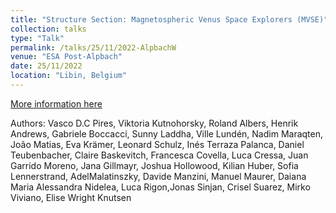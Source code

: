 ```yaml
---
title: "Structure Section: Magnetospheric Venus Space Explorers (MVSE)"
collection: talks
type: "Talk"
permalink: /talks/25/11/2022-AlpbachW
venue: "ESA Post-Alpbach"
date: 25/11/2022
location: "Libin, Belgium"
---
```


[More information here](https://www.esa.int/Education/ESA_Academy/Post-Alpbach_Summer_School_Event_2022_enhances_Venus_mission)

Authors: Vasco D.C Pires, Viktoria Kutnohorsky, Roland Albers, Henrik Andrews, Gabriele Boccacci, Sunny Laddha, Ville Lundén, Nadim Maraqten, João Matias, Eva Krämer, Leonard Schulz, Inés Terraza Palanca, Daniel Teubenbacher, Claire Baskevitch, Francesca Covella, Luca Cressa, Juan Garrido Moreno, Jana Gillmayr, Joshua Hollowood, Kilian Huber, Sofia Lennerstrand, AdelMalatinszky, Davide Manzini, Manuel Maurer, Daiana Maria Alessandra Nidelea, Luca Rigon,Jonas Sinjan, Crisel Suarez, Mirko Viviano, Elise Wright Knutsen
